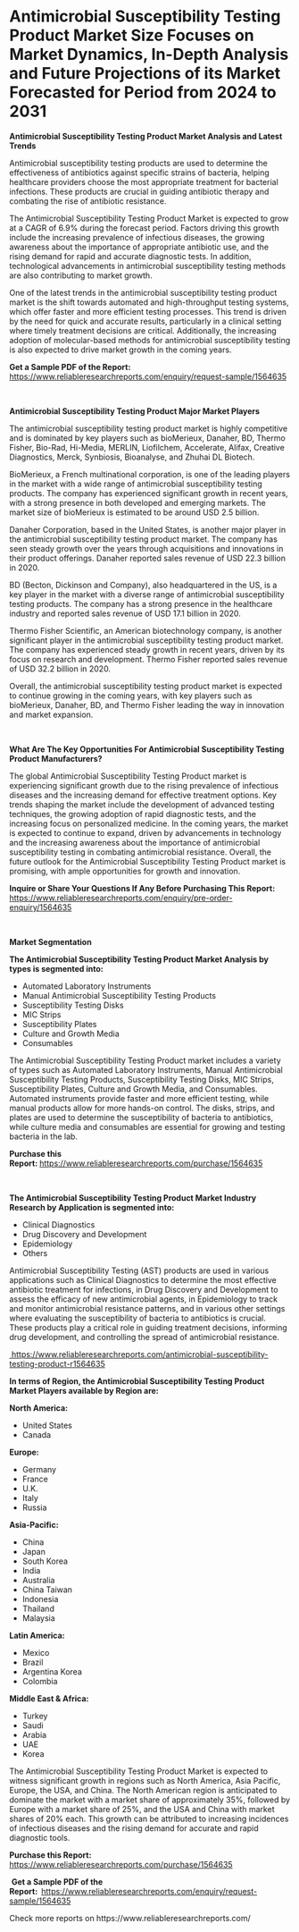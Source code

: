 <p><h1>Antimicrobial Susceptibility Testing Product Market Size Focuses on Market Dynamics, In-Depth Analysis and Future Projections of its Market Forecasted for Period from 2024 to 2031</h1></p><p><strong>Antimicrobial Susceptibility Testing Product Market Analysis and Latest Trends</strong></p>
<p><p>Antimicrobial susceptibility testing products are used to determine the effectiveness of antibiotics against specific strains of bacteria, helping healthcare providers choose the most appropriate treatment for bacterial infections. These products are crucial in guiding antibiotic therapy and combating the rise of antibiotic resistance.</p><p>The Antimicrobial Susceptibility Testing Product Market is expected to grow at a CAGR of 6.9% during the forecast period. Factors driving this growth include the increasing prevalence of infectious diseases, the growing awareness about the importance of appropriate antibiotic use, and the rising demand for rapid and accurate diagnostic tests. In addition, technological advancements in antimicrobial susceptibility testing methods are also contributing to market growth.</p><p>One of the latest trends in the antimicrobial susceptibility testing product market is the shift towards automated and high-throughput testing systems, which offer faster and more efficient testing processes. This trend is driven by the need for quick and accurate results, particularly in a clinical setting where timely treatment decisions are critical. Additionally, the increasing adoption of molecular-based methods for antimicrobial susceptibility testing is also expected to drive market growth in the coming years.</p></p>
<p><strong>Get a Sample PDF of the Report:&nbsp;</strong> <a href="https://www.reliableresearchreports.com/enquiry/request-sample/1564635">https://www.reliableresearchreports.com/enquiry/request-sample/1564635</a></p>
<p>&nbsp;</p>
<p><strong>Antimicrobial Susceptibility Testing Product Major Market Players</strong></p>
<p><p>The antimicrobial susceptibility testing product market is highly competitive and is dominated by key players such as bioMerieux, Danaher, BD, Thermo Fisher, Bio-Rad, Hi-Media, MERLIN, Liofilchem, Accelerate, Alifax, Creative Diagnostics, Merck, Synbiosis, Bioanalyse, and Zhuhai DL Biotech.</p><p>BioMerieux, a French multinational corporation, is one of the leading players in the market with a wide range of antimicrobial susceptibility testing products. The company has experienced significant growth in recent years, with a strong presence in both developed and emerging markets. The market size of bioMerieux is estimated to be around USD 2.5 billion.</p><p>Danaher Corporation, based in the United States, is another major player in the antimicrobial susceptibility testing product market. The company has seen steady growth over the years through acquisitions and innovations in their product offerings. Danaher reported sales revenue of USD 22.3 billion in 2020.</p><p>BD (Becton, Dickinson and Company), also headquartered in the US, is a key player in the market with a diverse range of antimicrobial susceptibility testing products. The company has a strong presence in the healthcare industry and reported sales revenue of USD 17.1 billion in 2020.</p><p>Thermo Fisher Scientific, an American biotechnology company, is another significant player in the antimicrobial susceptibility testing product market. The company has experienced steady growth in recent years, driven by its focus on research and development. Thermo Fisher reported sales revenue of USD 32.2 billion in 2020.</p><p>Overall, the antimicrobial susceptibility testing product market is expected to continue growing in the coming years, with key players such as bioMerieux, Danaher, BD, and Thermo Fisher leading the way in innovation and market expansion.</p></p>
<p>&nbsp;</p>
<p><strong>What Are The Key Opportunities For Antimicrobial Susceptibility Testing Product Manufacturers?</strong></p>
<p><p>The global Antimicrobial Susceptibility Testing Product market is experiencing significant growth due to the rising prevalence of infectious diseases and the increasing demand for effective treatment options. Key trends shaping the market include the development of advanced testing techniques, the growing adoption of rapid diagnostic tests, and the increasing focus on personalized medicine. In the coming years, the market is expected to continue to expand, driven by advancements in technology and the increasing awareness about the importance of antimicrobial susceptibility testing in combating antimicrobial resistance. Overall, the future outlook for the Antimicrobial Susceptibility Testing Product market is promising, with ample opportunities for growth and innovation.</p></p>
<p><strong>Inquire or Share Your Questions If Any Before Purchasing This Report:</strong> <a href="https://www.reliableresearchreports.com/enquiry/pre-order-enquiry/1564635">https://www.reliableresearchreports.com/enquiry/pre-order-enquiry/1564635</a></p>
<p>&nbsp;</p>
<p><strong>Market Segmentation</strong></p>
<p><strong>The Antimicrobial Susceptibility Testing Product Market Analysis by types is segmented into:</strong></p>
<p><ul><li>Automated Laboratory Instruments</li><li>Manual Antimicrobial Susceptibility Testing Products</li><li>Susceptibility Testing Disks</li><li>MIC Strips</li><li>Susceptibility Plates</li><li>Culture and Growth Media</li><li>Consumables</li></ul></p>
<p><p>The Antimicrobial Susceptibility Testing Product market includes a variety of types such as Automated Laboratory Instruments, Manual Antimicrobial Susceptibility Testing Products, Susceptibility Testing Disks, MIC Strips, Susceptibility Plates, Culture and Growth Media, and Consumables. Automated instruments provide faster and more efficient testing, while manual products allow for more hands-on control. The disks, strips, and plates are used to determine the susceptibility of bacteria to antibiotics, while culture media and consumables are essential for growing and testing bacteria in the lab.</p></p>
<p><strong>Purchase this Report:&nbsp;</strong><a href="https://www.reliableresearchreports.com/purchase/1564635">https://www.reliableresearchreports.com/purchase/1564635</a></p>
<p>&nbsp;</p>
<p><strong>The Antimicrobial Susceptibility Testing Product Market Industry Research by Application is segmented into:</strong></p>
<p><ul><li>Clinical Diagnostics</li><li>Drug Discovery and Development</li><li>Epidemiology</li><li>Others</li></ul></p>
<p><p>Antimicrobial Susceptibility Testing (AST) products are used in various applications such as Clinical Diagnostics to determine the most effective antibiotic treatment for infections, in Drug Discovery and Development to assess the efficacy of new antimicrobial agents, in Epidemiology to track and monitor antimicrobial resistance patterns, and in various other settings where evaluating the susceptibility of bacteria to antibiotics is crucial. These products play a critical role in guiding treatment decisions, informing drug development, and controlling the spread of antimicrobial resistance.</p></p>
<p><a href="https://www.reliableresearchreports.com/antimicrobial-susceptibility-testing-product-r1564635">&nbsp;https://www.reliableresearchreports.com/antimicrobial-susceptibility-testing-product-r1564635</a></p>
<p><strong>In terms of Region, the Antimicrobial Susceptibility Testing Product Market Players available by Region are:</strong></p>
<p>
    <p> <strong> North America: </strong>
        <ul>
            <li>United States</li>
            <li>Canada</li>
        </ul>
        </p> 
    <p> <strong> Europe: </strong>
        <ul>
            <li>Germany</li>
            <li>France</li>
            <li>U.K.</li>
            <li>Italy</li>
            <li>Russia</li>
        </ul>
        </p> 
    <p> <strong> Asia-Pacific: </strong>
        <ul>
            <li>China</li>
            <li>Japan</li>
            <li>South Korea</li>
            <li>India</li>
            <li>Australia</li>
            <li>China Taiwan</li>
            <li>Indonesia</li>
            <li>Thailand</li>
            <li>Malaysia</li>
        </ul>
        </p> 
    <p> <strong> Latin America: </strong>
        <ul>
            <li>Mexico</li>
            <li>Brazil</li>
            <li>Argentina Korea</li>
            <li>Colombia</li>
        </ul>
        </p> 
    <p> <strong> Middle East & Africa: </strong>
        <ul>
            <li>Turkey</li>
            <li>Saudi</li>
            <li>Arabia</li>
            <li>UAE</li>
            <li>Korea</li>
        </ul>
    </p>
    </p>
<p><p>The Antimicrobial Susceptibility Testing Product Market is expected to witness significant growth in regions such as North America, Asia Pacific, Europe, the USA, and China. The North American region is anticipated to dominate the market with a market share of approximately 35%, followed by Europe with a market share of 25%, and the USA and China with market shares of 20% each. This growth can be attributed to increasing incidences of infectious diseases and the rising demand for accurate and rapid diagnostic tools.</p></p>
<p><strong>Purchase this Report: </strong><a href="https://www.reliableresearchreports.com/purchase/1564635">https://www.reliableresearchreports.com/purchase/1564635</a></p>
<p>&nbsp;<strong>Get a Sample PDF of the Report:&nbsp;&nbsp;</strong><a href="https://www.reliableresearchreports.com/enquiry/request-sample/1564635">https://www.reliableresearchreports.com/enquiry/request-sample/1564635</a></p>
<p><strong></strong></p>
<p>Check more reports on https://www.reliableresearchreports.com/</p>